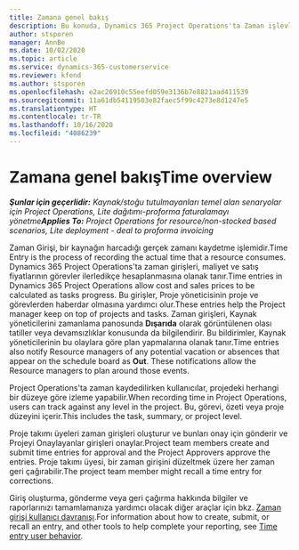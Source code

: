 ```yaml
---
title: Zamana genel bakış
description: Bu konuda, Dynamics 365 Project Operations'ta Zaman işlevleri hakkında bilgiler sağlanmaktadır.
author: stsporen
manager: AnnBe
ms.date: 10/02/2020
ms.topic: article
ms.service: dynamics-365-customerservice
ms.reviewer: kfend
ms.author: stsporen
ms.openlocfilehash: e2ac26910c55eefd059e3136b7e8821aad411539
ms.sourcegitcommit: 11a61db54119503e82faec5f99c4273e8d1247e5
ms.translationtype: HT
ms.contentlocale: tr-TR
ms.lasthandoff: 10/16/2020
ms.locfileid: "4086239"
---
```

# <a name="time-overview"></a><span data-ttu-id="75965-103">Zamana genel bakış</span><span class="sxs-lookup"><span data-stu-id="75965-103">Time overview</span></span>

<span data-ttu-id="75965-104">_**Şunlar için geçerlidir:** Kaynak/stoğu tutulmayanları temel alan senaryolar için Project Operations, Lite dağıtımı-proforma faturalamayı yönetme_</span><span class="sxs-lookup"><span data-stu-id="75965-104">_**Applies To:** Project Operations for resource/non-stocked based scenarios, Lite deployment - deal to proforma invoicing_</span></span>

<span data-ttu-id="75965-105">Zaman Girişi, bir kaynağın harcadığı gerçek zamanı kaydetme işlemidir.</span><span class="sxs-lookup"><span data-stu-id="75965-105">Time Entry is the process of recording the actual time that a resource consumes.</span></span> <span data-ttu-id="75965-106">Dynamics 365 Project Operations'ta zaman girişleri, maliyet ve satış fiyatlarının görevler ilerledikçe hesaplanmasına olanak tanır.</span><span class="sxs-lookup"><span data-stu-id="75965-106">Time entries in Dynamics 365 Project Operations allow cost and sales prices to be calculated as tasks progress.</span></span> <span data-ttu-id="75965-107">Bu girişler, Proje yöneticisinin proje ve görevlerden haberdar olmasına yardımcı olur.</span><span class="sxs-lookup"><span data-stu-id="75965-107">These entries help the Project manager keep on top of projects and tasks.</span></span> <span data-ttu-id="75965-108">Zaman girişleri, Kaynak yöneticilerini zamanlama panosunda **Dışarıda** olarak görüntülenen olası tatiller veya devamsızlıklar konusunda da bilgilendirir. Bu bildirimler, Kaynak yöneticilerinin bu olaylara göre plan yapmalarına olanak tanır.</span><span class="sxs-lookup"><span data-stu-id="75965-108">Time entries also notify Resource managers of any potential vacation or absences that appear on the schedule board as **Out**. These notifications allow the Resource managers to plan around those events.</span></span>

<span data-ttu-id="75965-109">Project Operations'ta zaman kaydedilirken kullanıcılar, projedeki herhangi bir düzeye göre izleme yapabilir.</span><span class="sxs-lookup"><span data-stu-id="75965-109">When recording time in Project Operations, users can track against any level in the project.</span></span> <span data-ttu-id="75965-110">Bu, görevi, özeti veya proje düzeyini içerir.</span><span class="sxs-lookup"><span data-stu-id="75965-110">This includes the task, summary, or project level.</span></span>

<span data-ttu-id="75965-111">Proje takımı üyeleri zaman girişleri oluşturur ve bunları onay için gönderir ve Projeyi Onaylayanlar girişleri onaylar.</span><span class="sxs-lookup"><span data-stu-id="75965-111">Project team members create and submit time entries for approval and the Project Approvers approve the entries.</span></span> <span data-ttu-id="75965-112">Proje takımı üyesi, bir zaman girişini düzeltmek üzere her zaman geri çağırabilir.</span><span class="sxs-lookup"><span data-stu-id="75965-112">The project team member might recall a time entry for corrections.</span></span>

<span data-ttu-id="75965-113">Giriş oluşturma, gönderme veya geri çağırma hakkında bilgiler ve raporlarınızı tamamlamanıza yardımcı olacak diğer araçlar için bkz. [Zaman girişi kullanıcı davranışı](ui-behavior-time.md).</span><span class="sxs-lookup"><span data-stu-id="75965-113">For information about how to create, submit, or recall an entry, and other tools to help complete your reporting, see [Time entry user behavior](ui-behavior-time.md).</span></span>

